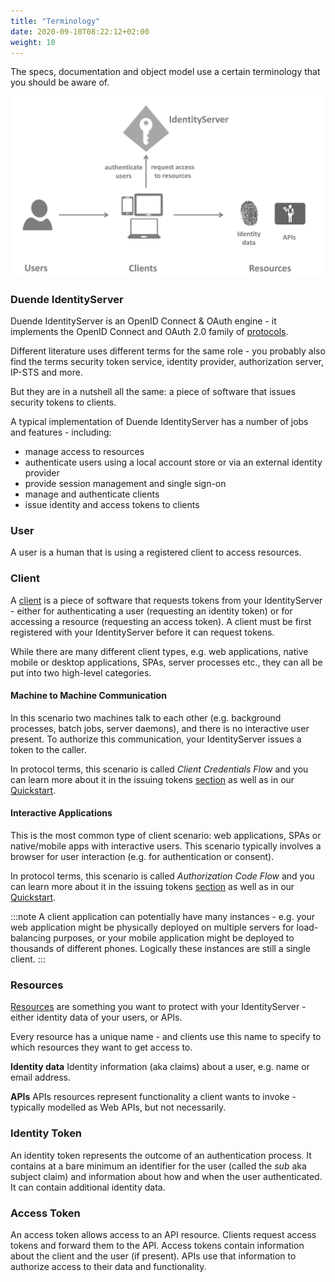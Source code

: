 ```yaml
---
title: "Terminology"
date: 2020-09-10T08:22:12+02:00
weight: 10
---
```

The specs, documentation and object model use a certain terminology that you should be aware of.

![](images/terminology.png)

### Duende IdentityServer
Duende IdentityServer is an OpenID Connect & OAuth engine - it implements the OpenID Connect and OAuth 2.0 family of [protocols](specs).

Different literature uses different terms for the same role - you probably also find the terms security token service,
identity provider, authorization server, IP-STS and more.

But they are in a nutshell all the same: a piece of software that issues security tokens to clients.

A typical implementation of Duende IdentityServer has a number of jobs and features - including:

* manage access to resources
* authenticate users using a local account store or via an external identity provider
* provide session management and single sign-on
* manage and authenticate clients
* issue identity and access tokens to clients

### User
A user is a human that is using a registered client to access resources.

### Client
A [client](/identityserver/v6/fundamentals/clients) is a piece of software that requests tokens from your IdentityServer - either for authenticating a user (requesting an identity token) or for accessing a resource (requesting an access token). A client must be first registered with your IdentityServer before it can request tokens.

While there are many different client types, e.g. web applications, native mobile or desktop applications, SPAs, server processes etc., they can all be put into two high-level categories.

#### Machine to Machine Communication
In this scenario two machines talk to each other (e.g. background processes, batch jobs, server daemons), and there is no interactive user present. To authorize this communication, your IdentityServer issues a token to the caller.

In protocol terms, this scenario is called *Client Credentials Flow* and you can learn more about it in the issuing tokens [section](/identityserver/v6/tokens/requesting#machine-to-machine-communication) as well as in our [Quickstart](/identityserver/v6/quickstarts/1_client_credentials).

#### Interactive Applications
This is the most common type of client scenario: web applications, SPAs or native/mobile apps with interactive users.  This scenario typically involves a browser for user interaction (e.g. for authentication or consent). 

In protocol terms, this scenario is called *Authorization Code Flow* and you can learn more about it in the issuing tokens [section](/identityserver/v6/tokens/requesting#interactive-applications) as well as in our [Quickstart](/identityserver/v6/quickstarts/2_interactive).

:::note
A client application can potentially have many instances - e.g. your web application might be physically deployed on multiple servers for load-balancing purposes, or your mobile application might be deployed to thousands of different phones. Logically these instances are still a single client.
:::

### Resources
[Resources](/identityserver/v6/fundamentals/resources) are something you want to protect with your IdentityServer - either identity data of your users, or APIs. 

Every resource has a unique name - and clients use this name to specify to which resources they want to get access to.

**Identity data** Identity information (aka claims) about a user, e.g. name or email address.

**APIs** APIs resources represent functionality a client wants to invoke - typically modelled as Web APIs, but not necessarily.

### Identity Token
An identity token represents the outcome of an authentication process. It contains at a bare minimum an identifier for the user 
(called the *sub* aka subject claim) and information about how and when the user authenticated.  It can contain additional identity data.

### Access Token
An access token allows access to an API resource. Clients request access tokens and forward them to the API. 
Access tokens contain information about the client and the user (if present).
APIs use that information to authorize access to their data and functionality.